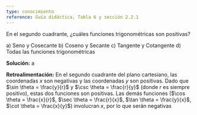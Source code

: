 ```yaml
---
type: conocimiento
reference: Guía didáctica, Tabla 6 y sección 2.2.1
---
```

En el segundo cuadrante, ¿cuáles funciones trigonométricas son positivas?

a) Seno y Cosecante
b) Coseno y Secante
c) Tangente y Cotangente
d) Todas las funciones trigonométricas

**Solución:** a

**Retroalimentación:** En el segundo cuadrante del plano cartesiano, las coordenadas $x$ son negativas y las coordenadas $y$ son positivas. Dado que $\sin \theta = \frac{y}{r}$ y $\csc \theta = \frac{r}{y}$ (donde $r$ es siempre positivo), estas dos funciones son positivas. Las demás funciones ($\cos \theta = \frac{x}{r}$, $\sec \theta = \frac{r}{x}$, $\tan \theta = \frac{y}{x}$, $\cot \theta = \frac{x}{y}$) involucran $x$, por lo que serán negativas
